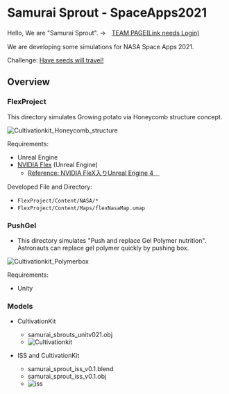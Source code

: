 # Samurai Sprout - SpaceApps2021

Hello, We are "Samurai Sprout". →　[TEAM PAGE(Link needs Login)](https://2021.spaceappschallenge.org/challenges/statements/have-seeds-will-travel/teams/samurai-sprouts/project)

We are developing some simulations for NASA Space Apps 2021.

Challenge: [Have seeds will travel!](https://2021.spaceappschallenge.org/challenges/statements/have-seeds-will-travel/details)

## Overview

### FlexProject

This directory simulates Growing potato via Honeycomb structure concept.

![Cultivationkit_Honeycomb_structure](https://user-images.githubusercontent.com/8992781/135751537-eaf72ca4-07c9-4152-8391-74184b73077b.png)

Requirements:
  - Unreal Engine
  - [NVIDIA Flex](https://developer.nvidia.com/flex) (Unreal Engine)
    - [Reference: NVIDIA FleX入りUnreal Engine 4　
](https://kurotori4423.hatenablog.com/entry/2017/07/21/014621)

Developed File and Directory: 
  - `FlexProject/Content/NASA/*`
  - `FlexProject/Content/Maps/flexNasaMap.umap`

### PushGel

- This directory simulates "Push and replace Gel Polymer nutrition". Astronauts can replace gel polymer quickly by pushing box.

![Cultivationkit_Polymerbox](https://user-images.githubusercontent.com/8992781/135751545-863124e4-402e-41de-b563-1d683b27b24a.png)

Requirements:
  - Unity

### Models

- CultivationKit
  - samurai_sbrouts_unitv021.obj
  - ![Cultivationkit](https://user-images.githubusercontent.com/8992781/135751641-6c5f9f90-3298-4781-aef1-2f91d2e76288.png)

- ISS and CultivationKit
  - samurai_sprout_iss_v0.1.blend
  - samurai_sprout_iss_v0.1.obj
  - ![iss](https://user-images.githubusercontent.com/8992781/135751647-ef2ba8fd-77ed-4fba-8a31-03433f168d12.png)



